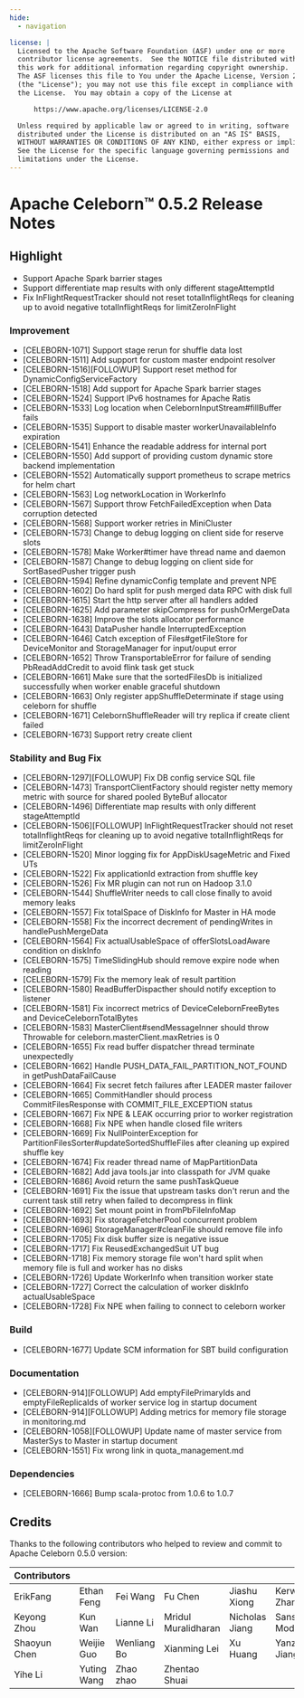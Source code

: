 ```yaml
---
hide:
  - navigation

license: |
  Licensed to the Apache Software Foundation (ASF) under one or more
  contributor license agreements.  See the NOTICE file distributed with
  this work for additional information regarding copyright ownership.
  The ASF licenses this file to You under the Apache License, Version 2.0
  (the "License"); you may not use this file except in compliance with
  the License.  You may obtain a copy of the License at

      https://www.apache.org/licenses/LICENSE-2.0

  Unless required by applicable law or agreed to in writing, software
  distributed under the License is distributed on an "AS IS" BASIS,
  WITHOUT WARRANTIES OR CONDITIONS OF ANY KIND, either express or implied.
  See the License for the specific language governing permissions and
  limitations under the License.
---
```


# Apache Celeborn™ 0.5.2 Release Notes

## Highlight

- Support Apache Spark barrier stages
- Support differentiate map results with only different stageAttemptId
- Fix InFlightRequestTracker should not reset totalInflightReqs for cleaning up to avoid negative totalInflightReqs for limitZeroInFlight

### Improvement

- [CELEBORN-1071] Support stage rerun for shuffle data lost
- [CELEBORN-1511] Add support for custom master endpoint resolver
- [CELEBORN-1516][FOLLOWUP] Support reset method for DynamicConfigServiceFactory
- [CELEBORN-1518] Add support for Apache Spark barrier stages
- [CELEBORN-1524] Support IPv6 hostnames for Apache Ratis
- [CELEBORN-1533] Log location when CelebornInputStream#fillBuffer fails
- [CELEBORN-1535] Support to disable master workerUnavailableInfo expiration
- [CELEBORN-1541] Enhance the readable address for internal port
- [CELEBORN-1550] Add support of providing custom dynamic store backend implementation
- [CELEBORN-1552] Automatically support prometheus to scrape metrics for helm chart
- [CELEBORN-1563] Log networkLocation in WorkerInfo
- [CELEBORN-1567] Support throw FetchFailedException when Data corruption detected
- [CELEBORN-1568] Support worker retries in MiniCluster
- [CELEBORN-1573] Change to debug logging on client side for reserve slots
- [CELEBORN-1578] Make Worker#timer have thread name and daemon
- [CELEBORN-1587] Change to debug logging on client side for SortBasedPusher trigger push
- [CELEBORN-1594] Refine dynamicConfig template and prevent NPE
- [CELEBORN-1602] Do hard split for push merged data RPC with disk full
- [CELEBORN-1615] Start the http server after all handlers added
- [CELEBORN-1625] Add parameter skipCompress for pushOrMergeData
- [CELEBORN-1638] Improve the slots allocator performance
- [CELEBORN-1643] DataPusher handle InterruptedException
- [CELEBORN-1646] Catch exception of Files#getFileStore for DeviceMonitor and StorageManager for input/ouput error
- [CELEBORN-1652] Throw TransportableError for failure of sending PbReadAddCredit to avoid flink task get stuck
- [CELEBORN-1661] Make sure that the sortedFilesDb is initialized successfully when worker enable graceful shutdown
- [CELEBORN-1663] Only register appShuffleDeterminate if stage using celeborn for shuffle
- [CELEBORN-1671] CelebornShuffleReader will try replica if create client failed
- [CELEBORN-1673] Support retry create client

### Stability and Bug Fix

- [CELEBORN-1297][FOLLOWUP] Fix DB config service SQL file
- [CELEBORN-1473] TransportClientFactory should register netty memory metric with source for shared pooled ByteBuf allocator
- [CELEBORN-1496] Differentiate map results with only different stageAttemptId
- [CELEBORN-1506][FOLLOWUP] InFlightRequestTracker should not reset totalInflightReqs for cleaning up to avoid negative totalInflightReqs for limitZeroInFlight
- [CELEBORN-1520] Minor logging fix for AppDiskUsageMetric and Fixed UTs
- [CELEBORN-1522] Fix applicationId extraction from shuffle key
- [CELEBORN-1526] Fix MR plugin can not run on Hadoop 3.1.0
- [CELEBORN-1544] ShuffleWriter needs to call close finally to avoid memory leaks
- [CELEBORN-1557] Fix totalSpace of DiskInfo for Master in HA mode
- [CELEBORN-1558] Fix the incorrect decrement of pendingWrites in handlePushMergeData
- [CELEBORN-1564] Fix actualUsableSpace of offerSlotsLoadAware condition on diskInfo
- [CELEBORN-1575] TimeSlidingHub should remove expire node when reading
- [CELEBORN-1579] Fix the memory leak of result partition
- [CELEBORN-1580] ReadBufferDispacther should notify exception to listener
- [CELEBORN-1581] Fix incorrect metrics of DeviceCelebornFreeBytes and DeviceCelebornTotalBytes
- [CELEBORN-1583] MasterClient#sendMessageInner should throw Throwable for celeborn.masterClient.maxRetries is 0
- [CELEBORN-1655] Fix read buffer dispatcher thread terminate unexpectedly
- [CELEBORN-1662] Handle PUSH_DATA_FAIL_PARTITION_NOT_FOUND in getPushDataFailCause
- [CELEBORN-1664] Fix secret fetch failures after LEADER master failover
- [CELEBORN-1665] CommitHandler should process CommitFilesResponse with COMMIT_FILE_EXCEPTION status
- [CELEBORN-1667] Fix NPE & LEAK occurring prior to worker registration
- [CELEBORN-1668] Fix NPE when handle closed file writers
- [CELEBORN-1669] Fix NullPointerException for PartitionFilesSorter#updateSortedShuffleFiles after cleaning up expired shuffle key
- [CELEBORN-1674] Fix reader thread name of MapPartitionData
- [CELEBORN-1682] Add java tools.jar into classpath for JVM quake
- [CELEBORN-1686] Avoid return the same pushTaskQueue
- [CELEBORN-1691] Fix the issue that upstream tasks don't rerun and the current task still retry when failed to decompress in flink
- [CELEBORN-1692] Set mount point in fromPbFileInfoMap
- [CELEBORN-1693] Fix storageFetcherPool concurrent problem
- [CELEBORN-1696] StorageManager#cleanFile should remove file info
- [CELEBORN-1705] Fix disk buffer size is negative issue
- [CELEBORN-1717] Fix ReusedExchangedSuit UT bug
- [CELEBORN-1718] Fix memory storage file won't hard split when memory file is full and worker has no disks
- [CELEBORN-1726] Update WorkerInfo when transition worker state
- [CELEBORN-1727] Correct the calculation of worker diskInfo actualUsableSpace
- [CELEBORN-1728] Fix NPE when failing to connect to celeborn worker

### Build

- [CELEBORN-1677] Update SCM information for SBT build configuration

### Documentation

- [CELEBORN-914][FOLLOWUP] Add emptyFilePrimaryIds and emptyFileReplicaIds of worker service log in startup document
- [CELEBORN-914][FOLLOWUP] Adding metrics for memory file storage in monitoring.md
- [CELEBORN-1058][FOLLOWUP] Update name of master service from MasterSys to Master in startup document
- [CELEBORN-1551] Fix wrong link in quota_management.md

### Dependencies

- [CELEBORN-1666] Bump scala-protoc from 1.0.6 to 1.0.7

## Credits

Thanks to the following contributors who helped to review and commit to Apache Celeborn 0.5.0 version:

| Contributors |             |             |                     |                |              |
|--------------|-------------|-------------|---------------------|----------------|--------------|
| ErikFang     | Ethan Feng  | Fei Wang    | Fu Chen             | Jiashu Xiong   | Kerwin Zhang |
| Keyong Zhou  | Kun Wan     | Lianne Li   | Mridul Muralidharan | Nicholas Jiang | Sanskar Modi |
| Shaoyun Chen | Weijie Guo  | Wenliang Bo | Xianming Lei        | Xu Huang       | Yanze Jiang  |
| Yihe Li      | Yuting Wang | Zhao zhao   | Zhentao Shuai       |                |              |
